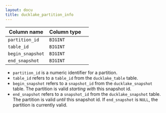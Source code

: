 ```yaml
---
layout: docu
title: ducklake_partition_info
---
```


| Column name      | Column type |             |
| ---------------- | ----------- | ----------- |
| `partition_id`   | `BIGINT`    |             |
| `table_id`       | `BIGINT`    |             |
| `begin_snapshot` | `BIGINT`    |             |
| `end_snapshot`   | `BIGINT`    |             |

- `partition_id` is a numeric identifier for a partition.
- `table_id` refers to a `table_id` from the `ducklake_table` table. 
- `begin_snapshot` refers to a `snapshot_id` from the `ducklake_snapshot` table. The partition is valid *starting with* this snapshot id.
- `end_snapshot` refers to a `snapshot_id` from the `ducklake_snapshot` table. The partition is valid *until* this snapshot id. If `end_snapshot` is `NULL`, the partition is currently valid.
